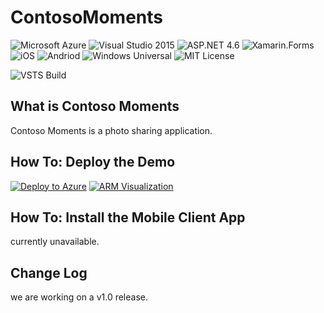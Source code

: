 # ContosoMoments

![Microsoft Azure](https://img.shields.io/badge/platform-Azure-00abec.svg?style=flat-square)
![Visual Studio 2015](https://img.shields.io/badge/Visual%20Studio-2015-373277.svg?style=flat-square)
![ASP.NET 4.6](https://img.shields.io/badge/ASP.NET-4.6-blue.svg?style=flat-square)
![Xamarin.Forms](https://img.shields.io/badge/Xamarin.Forms-2.0-1faece.svg?style=flat-square)
![iOS](https://img.shields.io/badge/platform-iOS-lightgrey.svg?style=flat-square)
![Andriod](https://img.shields.io/badge/platform-Andriod-green.svg?style=flat-square)
![Windows Universal](https://img.shields.io/badge/platform-Windows-0078D7.svg?style=flat-square)
![MIT License](https://img.shields.io/badge/license-MIT-blue.svg?style=flat-square)

![VSTS Build](https://cfowler.visualstudio.com/DefaultCollection/_apis/public/build/definitions/6a1734d8-b06d-4591-8240-ef2ce88d8250/1/badge)

## What is Contoso Moments

Contoso Moments is a photo sharing application.

## How To: Deploy the Demo

[![Deploy to Azure](http://azuredeploy.net/deploybutton.png)](https://azuredeploy.net)
[![ARM Visualization](http://armviz.io/visualizebutton.png)](http://armviz.io/#/?load=https://raw.githubusercontent.com/azure-appservice-samples/ContosoMoments/master/azuredeploy.json)

## How To: Install the Mobile Client App

currently unavailable.

## Change Log

we are working on a v1.0 release.
